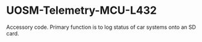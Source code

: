 # UOSM-Telemetry-MCU-L432
Accessory code. Primary function is to log status of car systems onto an SD card.

